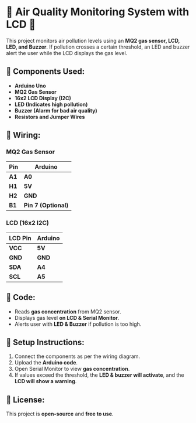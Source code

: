 # 🌿 Air Quality Monitoring System with LCD 🌿

This project monitors air pollution levels using an **MQ2 gas sensor, LCD, LED, and Buzzer**. If pollution crosses a certain threshold, an LED and buzzer alert the user while the LCD displays the gas level.

## 🔹 Components Used:
- **Arduino Uno**
- **MQ2 Gas Sensor**
- **16x2 LCD Display (I2C)**
- **LED (Indicates high pollution)**
- **Buzzer (Alarm for bad air quality)**
- **Resistors and Jumper Wires**

## 🔌 Wiring:
### **MQ2 Gas Sensor**
| Pin | Arduino |
|-----|---------|
| **A1** | **A0** |
| **H1** | **5V** |
| **H2** | **GND** |
| **B1** | **Pin 7 (Optional)** |

### **LCD (16x2 I2C)**
| LCD Pin | Arduino |
|---------|---------|
| **VCC** | **5V** |
| **GND** | **GND** |
| **SDA** | **A4** |
| **SCL** | **A5** |

## 📝 Code:
- Reads **gas concentration** from MQ2 sensor.
- Displays gas level **on LCD & Serial Monitor**.
- Alerts user with **LED & Buzzer** if pollution is too high.

## 🚀 Setup Instructions:
1. Connect the components as per the wiring diagram.
2. Upload the **Arduino code**.
3. Open Serial Monitor to view **gas concentration**.
4. If values exceed the threshold, the **LED & buzzer will activate**, and the **LCD will show a warning**.

## 📜 License:
This project is **open-source** and **free to use**.
